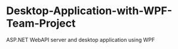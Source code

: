 Desktop-Application-with-WPF-Team-Project
=========================================

ASP.NET WebAPI server and desktop application using WPF

